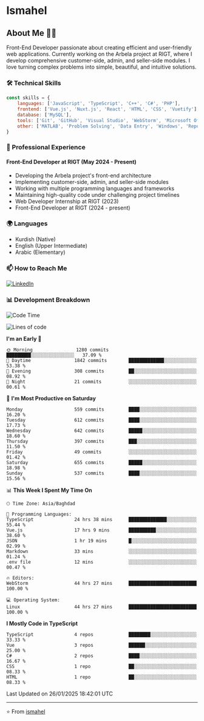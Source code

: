 # Ismahel

## About Me 👨‍💻
Front-End Developer passionate about creating efficient and user-friendly web applications. Currently working on the Arbela project at RIGT, where I develop comprehensive customer-side, admin, and seller-side modules. I love turning complex problems into simple, beautiful, and intuitive solutions.

### 🛠️ Technical Skills
```javascript
const skills = {
    languages: ['JavaScript', 'TypeScript', 'C++', 'C#', 'PHP'],
    frontend: ['Vue.js', 'Nuxt.js', 'React', 'HTML', 'CSS', 'Vuetify'],
    database: ['MySQL'],
    tools: ['Git', 'GitHub', 'Visual Studio', 'WebStorm', 'Microsoft Office'],
    other: ['MATLAB', 'Problem Solving', 'Data Entry', 'Windows', 'Reporting']
}
```

### 💼 Professional Experience
#### Front-End Developer at RIGT (May 2024 - Present)
- Developing the Arbela project's front-end architecture
- Implementing customer-side, admin, and seller-side modules
- Working with multiple programming languages and frameworks
- Maintaining high-quality code under challenging project timelines
- Web Developer Internship at RIGT (2023)
- Front-End Developer at RIGT (2024 - present)

### 🌍 Languages
- Kurdish (Native)
- English (Upper Intermediate)
- Arabic (Elementary)

### 📫 How to Reach Me
[![LinkedIn](https://img.shields.io/badge/LinkedIn-0077B5?style=for-the-badge&logo=linkedin&logoColor=white)](https://linkedin.com/in/ismahel-zero-1053b4228)

### 📊 Development Breakdown
<!--START_SECTION:waka-->
![Code Time](http://img.shields.io/badge/Code%20Time-658%20hrs%209%20mins-blue)

![Lines of code](https://img.shields.io/badge/From%20Hello%20World%20I%27ve%20Written-4.6%20million%20lines%20of%20code-blue)

**I'm an Early 🐤** 

```text
🌞 Morning                1280 commits        █████████░░░░░░░░░░░░░░░░   37.09 % 
🌆 Daytime                1842 commits        █████████████░░░░░░░░░░░░   53.38 % 
🌃 Evening                308 commits         ██░░░░░░░░░░░░░░░░░░░░░░░   08.92 % 
🌙 Night                  21 commits          ░░░░░░░░░░░░░░░░░░░░░░░░░   00.61 % 
```
📅 **I'm Most Productive on Saturday** 

```text
Monday                   559 commits         ████░░░░░░░░░░░░░░░░░░░░░   16.20 % 
Tuesday                  612 commits         ████░░░░░░░░░░░░░░░░░░░░░   17.73 % 
Wednesday                642 commits         █████░░░░░░░░░░░░░░░░░░░░   18.60 % 
Thursday                 397 commits         ███░░░░░░░░░░░░░░░░░░░░░░   11.50 % 
Friday                   49 commits          ░░░░░░░░░░░░░░░░░░░░░░░░░   01.42 % 
Saturday                 655 commits         █████░░░░░░░░░░░░░░░░░░░░   18.98 % 
Sunday                   537 commits         ████░░░░░░░░░░░░░░░░░░░░░   15.56 % 
```


📊 **This Week I Spent My Time On** 

```text
🕑︎ Time Zone: Asia/Baghdad

💬 Programming Languages: 
TypeScript               24 hrs 38 mins      ██████████████░░░░░░░░░░░   55.44 % 
Vue.js                   17 hrs 9 mins       ██████████░░░░░░░░░░░░░░░   38.60 % 
JSON                     1 hr 19 mins        █░░░░░░░░░░░░░░░░░░░░░░░░   02.99 % 
Markdown                 33 mins             ░░░░░░░░░░░░░░░░░░░░░░░░░   01.24 % 
.env file                12 mins             ░░░░░░░░░░░░░░░░░░░░░░░░░   00.47 % 

🔥 Editors: 
WebStorm                 44 hrs 27 mins      █████████████████████████   100.00 % 

💻 Operating System: 
Linux                    44 hrs 27 mins      █████████████████████████   100.00 % 
```

**I Mostly Code in TypeScript** 

```text
TypeScript               4 repos             ████████░░░░░░░░░░░░░░░░░   33.33 % 
Vue                      3 repos             ██████░░░░░░░░░░░░░░░░░░░   25.00 % 
C#                       2 repos             ████░░░░░░░░░░░░░░░░░░░░░   16.67 % 
CSS                      1 repo              ██░░░░░░░░░░░░░░░░░░░░░░░   08.33 % 
HTML                     1 repo              ██░░░░░░░░░░░░░░░░░░░░░░░   08.33 % 
```




 Last Updated on 26/01/2025 18:42:01 UTC
<!--END_SECTION:waka-->

---
⭐️ From [ismahel](https://github.com/ismahelZero)
